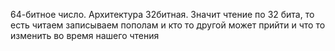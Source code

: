 64-битное число. Архитектура 32битная. Значит чтение по 32 бита, то есть читаем записываем пополам и кто то другой может прийти и что то изменить во время нашего чтения